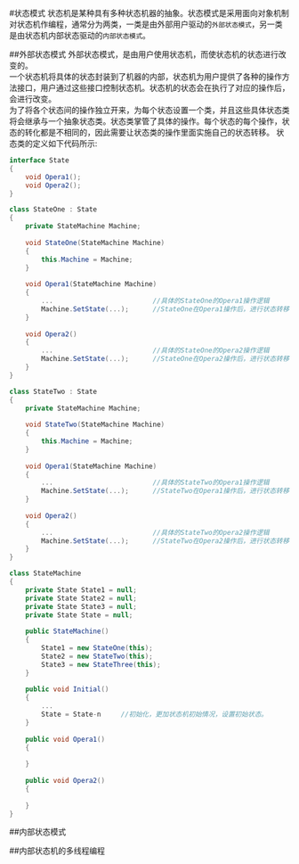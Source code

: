 ﻿#状态模式
状态机是某种具有多种状态机器的抽象。状态模式是采用面向对象机制对状态机作编程，通常分为两类，一类是由外部用户驱动的`外部状态模式`，另一类是由状态机内部状态驱动的`内部状态模式`。

##外部状态模式
外部状态模式，是由用户使用状态机，而使状态机的状态进行改变的。<br>
一个状态机将具体的状态封装到了机器的内部，状态机为用户提供了各种的操作方法接口，用户通过这些接口控制状态机。状态机的状态会在执行了对应的操作后，会进行改变。<br>
为了将各个状态间的操作独立开来，为每个状态设置一个类，并且这些具体状态类将会继承与一个抽象状态类。状态类掌管了具体的操作。每个状态的每个操作，状态的转化都是不相同的，因此需要让状态类的操作里面实施自己的状态转移。
状态类的定义如下代码所示:
```C#
interface State
{
	void Opera1();
	void Opera2();
}

class StateOne : State
{
	private StateMachine Machine;
	
	void StateOne(StateMachine Machine)
	{
		this.Machine = Machine;
	}
	
	void Opera1(StateMachine Machine)
	{
		...							//具体的StateOne的Opera1操作逻辑
		Machine.SetState(...);		//StateOne在Opera1操作后，进行状态转移
	}
	
	void Opera2()
	{
		...							//具体的StateOne的Opera2操作逻辑
		Machine.SetState(...);		//StateOne在Opera2操作后，进行状态转移
	}
}

class StateTwo : State
{
	private StateMachine Machine;
	
	void StateTwo(StateMachine Machine)
	{
		this.Machine = Machine;
	}
	
	void Opera1(StateMachine Machine)
	{
		...							//具体的StateTwo的Opera1操作逻辑
		Machine.SetState(...);		//StateTwo在Opera1操作后，进行状态转移
	}
	
	void Opera2()
	{
		...							//具体的StateTwo的Opera2操作逻辑
		Machine.SetState(...);		//StateTwo在Opera2操作后，进行状态转移
	}
}
```

```C#
class StateMachine
{
	private State State1 = null;
	private State State2 = null;
	private State State3 = null;
	private State State = null;
	
	public StateMachine()
	{
		State1 = new StateOne(this);
		State2 = new StateTwo(this);
		State3 = new StateThree(this);
	}
	
	public void Initial()
	{
		...
		State = State-n		//初始化，更加状态机初始情况，设置初始状态。
	}
	
	public void Opera1()
	{
	
	}
	
	public void Opera2()
	{
	
	}
}

```


##内部状态模式


##内部状态机的多线程编程